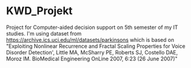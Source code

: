 # KWD_Projekt

Project for Computer-aided decision support on 5th semester of my IT studies.
I'm using dataset from https://archive.ics.uci.edu/ml/datasets/parkinsons which is based on 
"Exploiting Nonlinear Recurrence and Fractal Scaling Properties for Voice Disorder Detection',
Little MA, McSharry PE, Roberts SJ, Costello DAE, Moroz IM. BioMedical Engineering OnLine 2007, 6:23 (26 June 2007)"
